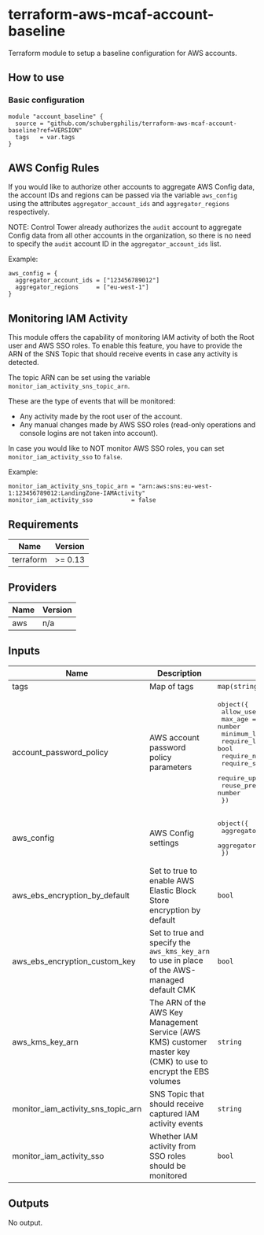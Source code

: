# terraform-aws-mcaf-account-baseline
Terraform module to setup a baseline configuration for AWS accounts.

## How to use

### Basic configuration
```hcl
module "account_baseline" {
  source = "github.com/schubergphilis/terraform-aws-mcaf-account-baseline?ref=VERSION"
  tags   = var.tags
}
```

## AWS Config Rules

If you would like to authorize other accounts to aggregate AWS Config data, the account IDs and regions can be passed via the variable `aws_config` using the attributes `aggregator_account_ids` and `aggregator_regions` respectively.

NOTE: Control Tower already authorizes the `audit` account to aggregate Config data from all other accounts in the organization, so there is no need to specify the `audit` account ID in the `aggregator_account_ids` list.

Example:

```hcl
aws_config = {
  aggregator_account_ids = ["123456789012"]
  aggregator_regions     = ["eu-west-1"]
}
```

## Monitoring IAM Activity

This module offers the capability of monitoring IAM activity of both the Root user and AWS SSO roles. To enable this feature, you have to provide the ARN of the SNS Topic that should receive events in case any activity is detected.

The topic ARN can be set using the variable `monitor_iam_activity_sns_topic_arn`.

These are the type of events that will be monitored:

- Any activity made by the root user of the account.
- Any manual changes made by AWS SSO roles (read-only operations and console logins are not taken into account).

In case you would like to NOT monitor AWS SSO roles, you can set `monitor_iam_activity_sso` to `false`.

Example:

```hcl
monitor_iam_activity_sns_topic_arn = "arn:aws:sns:eu-west-1:123456789012:LandingZone-IAMActivity"
monitor_iam_activity_sso           = false
```

<!--- BEGIN_TF_DOCS --->
## Requirements

| Name | Version |
|------|---------|
| terraform | >= 0.13 |

## Providers

| Name | Version |
|------|---------|
| aws | n/a |

## Inputs

| Name | Description | Type | Default | Required |
|------|-------------|------|---------|:--------:|
| tags | Map of tags | `map(string)` | n/a | yes |
| account\_password\_policy | AWS account password policy parameters | <pre>object({<br>    allow_users_to_change        = bool<br>    max_age                      = number<br>    minimum_length               = number<br>    require_lowercase_characters = bool<br>    require_numbers              = bool<br>    require_symbols              = bool<br>    require_uppercase_characters = bool<br>    reuse_prevention_history     = number<br>  })</pre> | <pre>{<br>  "allow_users_to_change": true,<br>  "max_age": 90,<br>  "minimum_length": 14,<br>  "require_lowercase_characters": true,<br>  "require_numbers": true,<br>  "require_symbols": true,<br>  "require_uppercase_characters": true,<br>  "reuse_prevention_history": 24<br>}</pre> | no |
| aws\_config | AWS Config settings | <pre>object({<br>    aggregator_account_ids = list(string)<br>    aggregator_regions     = list(string)<br>  })</pre> | `null` | no |
| aws\_ebs\_encryption\_by\_default | Set to true to enable AWS Elastic Block Store encryption by default | `bool` | `true` | no |
| aws\_ebs\_encryption\_custom\_key | Set to true and specify the `aws_kms_key_arn` to use in place of the AWS-managed default CMK | `bool` | `false` | no |
| aws\_kms\_key\_arn | The ARN of the AWS Key Management Service (AWS KMS) customer master key (CMK) to use to encrypt the EBS volumes | `string` | `null` | no |
| monitor\_iam\_activity\_sns\_topic\_arn | SNS Topic that should receive captured IAM activity events | `string` | `null` | no |
| monitor\_iam\_activity\_sso | Whether IAM activity from SSO roles should be monitored | `bool` | `true` | no |

## Outputs

No output.

<!--- END_TF_DOCS --->
